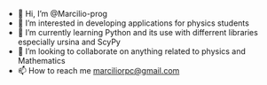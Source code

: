 - 👋 Hi, I’m @Marcilio-prog
- 👀 I’m interested in developing applications for physics students
- 🌱 I’m currently learning Python and its use with differrent libraries especially ursina and ScyPy
- 💞️ I’m looking to collaborate on anything related to physics and Mathematics
- 📫 How to reach me marciliorpc@gmail.com

<!---
Marcilio-prog/Marcilio-prog is a ✨ special ✨ repository because its `README.md` (this file) appears on your GitHub profile.
You can click the Preview link to take a look at your changes.
--->
